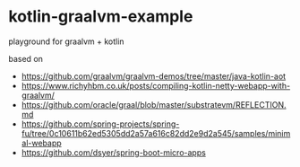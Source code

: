 # kotlin-graalvm-example
playground for graalvm + kotlin

based on
 - https://github.com/graalvm/graalvm-demos/tree/master/java-kotlin-aot
 - https://www.richyhbm.co.uk/posts/compiling-kotlin-netty-webapp-with-graalvm/
 - https://github.com/oracle/graal/blob/master/substratevm/REFLECTION.md
 - https://github.com/spring-projects/spring-fu/tree/0c10611b62ed5305dd2a57a616c82dd2e9d2a545/samples/minimal-webapp
 - https://github.com/dsyer/spring-boot-micro-apps